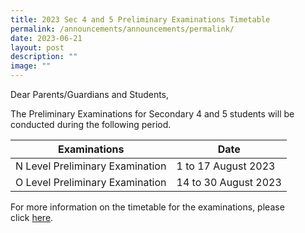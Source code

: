 ```yaml
---
title: 2023 Sec 4 and 5 Preliminary Examinations Timetable
permalink: /announcements/announcements/permalink/
date: 2023-06-21
layout: post
description: ""
image: ""
---
```

Dear Parents/Guardians and Students,

The Preliminary Examinations for Secondary 4 and 5 students will be conducted during the following period.


| Examinations | Date |
| --- | --- |
| N Level Preliminary Examination | 1 to 17 August 2023 |
| O Level Preliminary Examination | 14 to 30 August 2023 |


For more information on the timetable for the examinations, please click [here](https://staging.ddo69uruzv4wc.amplifyapp.com/files/Assessment%20Matters/2023%20sec%204%20and%205%20prelim%20exam%20timetable.pdf).